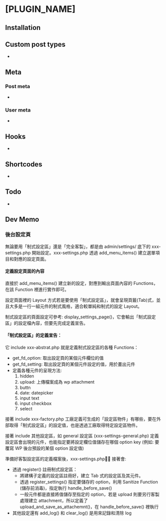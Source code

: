 # [PLUGIN_NAME]


## Installation

## Custom post types
*

## Meta

### Post meta
*

### User meta
*

## Hooks
*

## Shortcodes
*

## Todo
*

## Dev Memo

### 後台設定頁

無論要用「制式設定區」還是「完全客製」，都是由 admin/settings/ 底下的 xxx-settings.php 開始設定。xxx-settings.php 透過 add_menu_items() 建立選單項目和對應的設定頁面。

#### 定義設定頁面的內容
直接於 add_menu_items() 建立新的設定，對應到輸出頁面內容的 Functions，在該 Function 裡進行實作即可。

設定頁面裡的 Layout 方式若是要使用「制式設定區」，就會呈現頁籤(Tab)式，並且大多是一行一組元件的制式風格，適合較單純和制式的設定 Layout。

制式設定區的頁面設定可參考: display_settings_page()，它會輸出「制式設定區」的設定檔內容，但要先完成定義宣告。

#### 「制式設定區」的定義宣告：

它 include xxx-abstrat.php 就是定義制式設定區的各種 Functions：
* get_fd_option: 取出設定頁的某個元件欄位的值
* get_fd_setting: 取出設定頁的某個元件設定的值，用於畫出元件
* 定義各種元件的呈現方法:
    1. hidden
    2. upload: 上傳檔案成為 wp attachment
    3. buttn
    4. date: datepicker
    5. input text
    6. input checkbox
    7. select

接著 include xxx-factory.php 工廠定義可生成的「設定區物件」有哪些，要在外部取得「制式設定區」的設定值，也是透過工廠取得特定設定區物件。

接著 include 其他設定區，如 general 設定區 (xxx-settings-general.php) 定義設定區會出現的元件，也能指定要將設定欄位值儲存在哪個 option key (例如: 要覆寫 WP 後台預設的某個 option 設定值)

準備好客製設定區的定義檔案後，xxx-settings.php 接著會:
* 透過 register() 註冊制式設定區：
    * 將建構子定義的設定區註冊好，建立 Tab 式的設定區及其元件。
    * 透過 register_settings() 指定要儲存的 option，利用 Sanitize Function (儲存前消毒)，指定執行 handle_before_save()
    * 一般元件都是直接將值儲存至指定的 option，若是 upload 則要另行客製處理建立 attachment，所以定義了 upload_and_save_as_attachemnt()，在 handle_before_save() 裡執行
* 其他設定還有 add_log() 和 clear_log() 是用來記錄和清除 log
